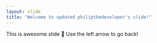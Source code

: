 ```yaml
---
layout: slide
title: "Welcome to updated philipthedeveloper's slide!"
---
```

This is awesome slide 🎉
Use the left arrow to go back!
